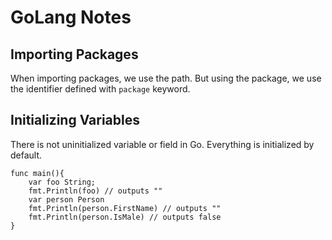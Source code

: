 # GoLang Notes

## Importing Packages
When importing packages, we use the path. But using the package, we use the identifier defined with `package` keyword.

## Initializing Variables
There is not uninitialized variable or field in Go. Everything is initialized by default.

```
func main(){
    var foo String;
    fmt.Println(foo) // outputs ""
    var person Person
    fmt.Println(person.FirstName) // outputs ""
    fmt.Println(person.IsMale) // outputs false
}
```